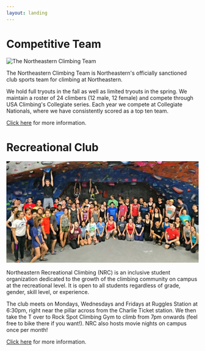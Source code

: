 ```yaml
---
layout: landing
---
```

# Competitive Team

![The Northeastern Climbing Team](/images/full_team_2022.png)

The Northeastern Climbing Team is Northeastern's officially
sanctioned club sports team for climbing at Northeastern.

We hold full tryouts in the fall as well as limited tryouts in the
spring. We maintain a roster of 24 climbers (12 male, 12 female) and
compete through USA Climbing's Collegiate series. Each year we
compete at Collegiate Nationals, where we have consistently scored as
a top ten team.

[Click here](/team) for more information.

# Recreational Club

![The Northeastern Recreational Climbing club](/images/nrc.jpg)

Northeastern Recreational Climbing (NRC) is an inclusive student organization dedicated to the growth of the climbing community on campus at the recreational level. It is open to all students regardless of grade, gender, skill level, or experience.

The club meets on Mondays, Wednesdays and Fridays at Ruggles Station at 6:30pm, right near the pillar across from the Charlie Ticket station. We then take the T over to Rock Spot Climbing Gym to climb from 7pm onwards (feel free to bike there if you want!). NRC also hosts movie nights on campus once per month!

[Click here](/nrc) for more information.
